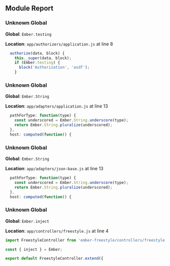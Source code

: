 ## Module Report
### Unknown Global

**Global**: `Ember.testing`

**Location**: `app/authorizers/application.js` at line 8

```js
  authorize(data, block) {
    this._super(data, block);
    if (Ember.testing) {
      block('Authorization', 'asdf');
    }
```

### Unknown Global

**Global**: `Ember.String`

**Location**: `app/adapters/application.js` at line 13

```js
  pathForType: function(type) {
    const underscored = Ember.String.underscore(type);
    return Ember.String.pluralize(underscored);
  },
  host: computed(function() {
```

### Unknown Global

**Global**: `Ember.String`

**Location**: `app/adapters/json-base.js` at line 13

```js
  pathForType: function(type) {
    const underscored = Ember.String.underscore(type);
    return Ember.String.pluralize(underscored);
  },
  host: computed(function() {
```

### Unknown Global

**Global**: `Ember.inject`

**Location**: `app/controllers/freestyle.js` at line 4

```js
import FreestyleController from 'ember-freestyle/controllers/freestyle';

const { inject } = Ember;

export default FreestyleController.extend({
```
